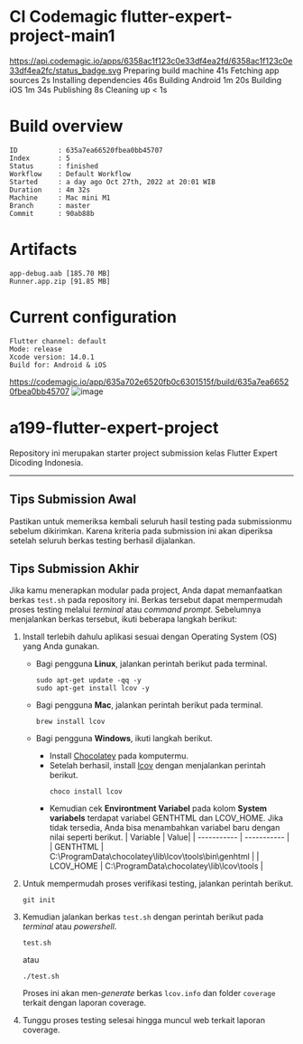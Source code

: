 # CI Codemagic flutter-expert-project-main1 
https://api.codemagic.io/apps/6358ac1f123c0e33df4ea2fd/6358ac1f123c0e33df4ea2fc/status_badge.svg
    Preparing build machine             41s
    Fetching app sources                2s
    Installing dependencies             46s
    Building Android                    1m 20s
    Building iOS                        1m 34s
    Publishing                          8s
    Cleaning up                         < 1s

# Build overview
    ID          : 635a7ea66520fbea0bb45707
    Index       : 5
    Status      : finished
    Workflow    : Default Workflow
    Started     : a day ago Oct 27th, 2022 at 20:01 WIB
    Duration    : 4m 32s
    Machine     : Mac mini M1
    Branch      : master
    Commit      : 90ab88b

# Artifacts
    app-debug.aab [185.70 MB]
    Runner.app.zip [91.85 MB]

# Current configuration
    Flutter channel: default
    Mode: release
    Xcode version: 14.0.1
    Build for: Android & iOS
    
https://codemagic.io/app/635a702e6520fb0c6301515f/build/635a7ea66520fbea0bb45707
![image](https://user-images.githubusercontent.com/111186324/198293649-31daec62-3d57-4d43-9f7d-148dfd858012.png)

# a199-flutter-expert-project

Repository ini merupakan starter project submission kelas Flutter Expert Dicoding Indonesia.

---

## Tips Submission Awal

Pastikan untuk memeriksa kembali seluruh hasil testing pada submissionmu sebelum dikirimkan. Karena kriteria pada submission ini akan diperiksa setelah seluruh berkas testing berhasil dijalankan.


## Tips Submission Akhir

Jika kamu menerapkan modular pada project, Anda dapat memanfaatkan berkas `test.sh` pada repository ini. Berkas tersebut dapat mempermudah proses testing melalui *terminal* atau *command prompt*. Sebelumnya menjalankan berkas tersebut, ikuti beberapa langkah berikut:
1. Install terlebih dahulu aplikasi sesuai dengan Operating System (OS) yang Anda gunakan.
    - Bagi pengguna **Linux**, jalankan perintah berikut pada terminal.
        ```
        sudo apt-get update -qq -y
        sudo apt-get install lcov -y
        ```
    
    - Bagi pengguna **Mac**, jalankan perintah berikut pada terminal.
        ```
        brew install lcov
        ```
    - Bagi pengguna **Windows**, ikuti langkah berikut.
        - Install [Chocolatey](https://chocolatey.org/install) pada komputermu.
        - Setelah berhasil, install [lcov](https://community.chocolatey.org/packages/lcov) dengan menjalankan perintah berikut.
            ```
            choco install lcov
            ```
        - Kemudian cek **Environtment Variabel** pada kolom **System variabels** terdapat variabel GENTHTML dan LCOV_HOME. Jika tidak tersedia, Anda bisa menambahkan variabel baru dengan nilai seperti berikut.
            | Variable | Value|
            | ----------- | ----------- |
            | GENTHTML | C:\ProgramData\chocolatey\lib\lcov\tools\bin\genhtml |
            | LCOV_HOME | C:\ProgramData\chocolatey\lib\lcov\tools |
        
2. Untuk mempermudah proses verifikasi testing, jalankan perintah berikut.
    ```
    git init
    ```
3. Kemudian jalankan berkas `test.sh` dengan perintah berikut pada *terminal* atau *powershell*.
    ```
    test.sh
    ```
    atau
    ```
    ./test.sh
    ```
    Proses ini akan men-*generate* berkas `lcov.info` dan folder `coverage` terkait dengan laporan coverage.
4. Tunggu proses testing selesai hingga muncul web terkait laporan coverage.

